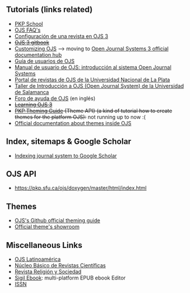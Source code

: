 ## Tutorials (links related)

* [PKP School](https://pkpschool.sfu.ca/)
* [OJS FAQ's](https://pkp.sfu.ca/wiki/index.php/PKP_Frequently_Asked_Questions)
* [Configuración de una revista en OJS 3](https://pkpschool.sfu.ca/courses/configuracion-de-una-revista-en-ojs-3/)
* ~~[OJS 3 gitbook](https://pkp.gitbook.io/ojs3/)~~
* [Customizing OJS](https://pkp.sfu.ca/wiki/index.php/Customizing_OJS) --> moving to [Open Journal Systems 3 official documentation hub](https://docs.pkp.sfu.ca/)
* [Guía de usuarios de OJS](http://pkp.sfu.ca/ojs/docs/userguide/2.3.3/es/index.html)
* [Manual de usuario de OJS: introducción al sistema Open Journal Systems](http://www.bdigital.unal.edu.co/3557/)
* [Portal de revistas de OJS de la Universidad Nacional de La Plata](https://revistas.unlp.edu.ar/taller/issue/view/18)
* [Taller de Introducción a OJS (Open Journal System) de la Universidad de Salamanca](http://ocw.usal.es/ensenanzas-tecnicas/taller-de-introduccion-a-ojs-open-journal-system)
* [Foro de ayuda de OJS](http://pkp.sfu.ca/support/forum/) (en inglés)
* ~~[Learning OJS 3](https://pkp.gitbook.io/ojs3/en/)~~
* ~~[PKP Theming Guide](https://pkp.gitbook.io/pkp-theming-guide/en/theme-api) {Theme API} (a kind of tutorial how to create themes for the platform OJS):~~ not running up to now :(
* [Official documentation about themes inside OJS](https://github.com/pkp/pkp-docs/tree/master/pkp-theming-guide/en)

## Index, sitemaps & Google Scholar
* [Indexing journal system to Google Scholar](https://forum.pkp.sfu.ca/t/ojs-2-3-1-2-indexing-journal-system-to-google-scholar/32967)

## OJS API
* https://pkp.sfu.ca/ojs/doxygen/master/html/index.html

## Themes
* [OJS's Github official theming guide](https://github.com/pkp/pkp-docs/tree/master/pkp-theming-guide)
* [Official theme's showroom](https://demo.publicknowledgeproject.org/ojs3/demo/)

## Miscellaneous Links

* [OJS Latinoamérica](http://ojslatinamerica.blogspot.com/)
* [Núcleo Básico de Revistas Científicas](http://www.caicyt.gov.ar:8087/omekatest/caicytsite/comunicacion-cientifica/nucleo-basico/)
* [Revista Religión y Sociedad](http://www.ceil-conicet.gov.ar/ojs/index.php/sociedadyreligion/index)
* [Sigil Ebook](https://sigil-ebook.com): multi-platform EPUB ebook Editor
* [ISSN](https://www.issn.org/)